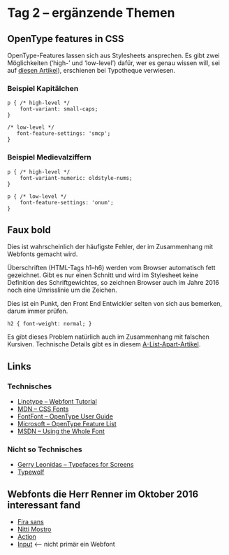 # Tag 2 – ergänzende Themen

## OpenType features in CSS

OpenType-Features lassen sich aus Stylesheets ansprechen. Es gibt zwei Möglichkeiten (‘high-’ und ‘low-level’) dafür, wer es genau wissen will, sei auf [diesen Artikel](https://www.typotheque.com/articles/opentype_features_in_css)), erschienen bei Typotheque verwiesen.

### Beispiel Kapitälchen

```
p { /* high-level */
    font-variant: small-caps;
}

/* low-level */
   font-feature-settings: 'smcp'; 
}
```

### Beispiel Medievalziffern

```
p { /* high-level */
    font-variant-numeric: oldstyle-nums;
}

p { /* low-level */
    font-feature-settings: 'onum';
}
```

## Faux bold

Dies ist wahrscheinlich der häufigste Fehler, der im Zusammenhang mit Webfonts gemacht wird.

Überschriften (HTML-Tags h1–h6) werden vom Browser automatisch fett gezeichnet. Gibt es nur einen Schnitt und wird im Stylesheet keine Definition des Schriftgewichtes, so zeichnen Browser auch im Jahre 2016 noch eine Umrisslinie um die Zeichen.

Dies ist ein Punkt, den Front End Entwickler selten von sich aus bemerken, darum immer prüfen.

```
h2 { font-weight: normal; }
```

Es gibt dieses Problem natürlich auch im Zusammenhang mit falschen Kursiven. Technische Details gibt es in diesem [A-List-Apart-Artikel](http://alistapart.com/article/say-no-to-faux-bold).

## Links

### Technisches

* [Linotype – Webfont Tutorial](https://www.linotype.com/de/7027/webfonts-tutorial.html)
* [MDN – CSS Fonts](https://developer.mozilla.org/en-US/docs/Web/CSS/CSS_Fonts)
* [FontFont – OpenType User Guide](https://www.fontfont.com/staticcontent/downloads/FF_OT_User_Guide.pdf)
* [Microsoft – OpenType Feature List](https://www.microsoft.com/typography/otspec/featurelist.htm)
* [MSDN – Using the Whole Font](https://blogs.msdn.microsoft.com/ie/2012/01/09/css-corner-using-the-whole-font/)

### Nicht so Technisches

* [Gerry Leonidas – Typefaces for Screens](https://vimeo.com/108336615)
* [Typewolf](http://typewolf.com)

## Webfonts die Herr Renner im Oktober 2016 interessant fand

* [Fira sans](https://mozilla.github.io/Fira/)
* [Nitti Mostro](http://nittimostro.webtype.com/)
* [Action](http://action.commercialtype.com/)
* [Input](http://input.fontbureau.com/info/) <— nicht primär ein Webfont
